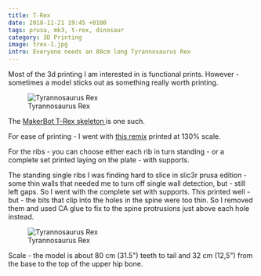 ```yaml
---
title: T-Rex
date: 2018-11-21 19:45 +0100
tags: prusa, mk3, t-rex, dinosaur
category: 3D Printing
image: trex-1.jpg
intro: Everyone needs an 80cm long Tyrannosaurus Rex
---
```


Most of the 3d printing I am interested in is functional prints. However - sometimes a model
sticks out as something really worth printing.

<figure class="figure w-100 text-center">
    <img class="figure-img img-fluid rounded" src="/images/posts/2018/11/trex-1.jpg" title="Tyrannosaurus Rex" alt="Tyrannosaurus Rex"/>
    <figcaption class="figure-caption">Tyrannosaurus Rex</figcaption>
</figure>

The [MakerBot T-Rex skeleton ](https://www.thingiverse.com/thing:275091) is one such.

For ease of printing - I went with [this remix](https://www.thingiverse.com/thing:2314156) printed at 130%
scale.

For the ribs - you can choose either each rib in turn standing - or a complete set printed laying on the plate - with supports.

The standing single ribs I was finding hard to slice in slic3r prusa edition - some thin walls that needed me to turn off single wall detection, but - still left gaps. So I went with the complete set with supports. This printed well - but - the bits that clip into the holes in the spine were too thin. So I removed them and used CA glue to fix to the spine protrusions just above each hole instead.


<figure class="figure w-100 text-center">
    <img class="figure-img img-fluid rounded" src="/images/posts/2018/11/trex-2.jpg" title="Tyrannosaurus Rex" alt="Tyrannosaurus Rex"/>
    <figcaption class="figure-caption">Tyrannosaurus Rex</figcaption>
</figure>

Scale - the model is about 80 cm (31.5") teeth to tail and 32 cm (12,5") from the base to the top of the upper hip bone.
